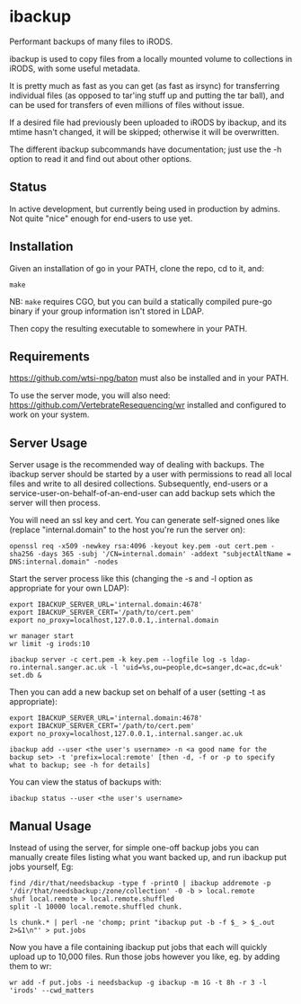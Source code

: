 # ibackup
Performant backups of many files to iRODS.

ibackup is used to copy files from a locally mounted volume to collections in
iRODS, with some useful metadata.

It is pretty much as fast as you can get (as fast as irsync) for transferring
individual files (as opposed to tar'ing stuff up and putting the tar ball), and
can be used for transfers of even millions of files without issue.

If a desired file had previously been uploaded to iRODS by ibackup, and its
mtime hasn't changed, it will be skipped; otherwise it will be overwritten.

The different ibackup subcommands have documentation; just use the -h  option to
read it and find out about other options.

## Status
In active development, but currently being used in production by admins. Not
quite "nice" enough for end-users to use yet.

## Installation
Given an installation of go in your PATH, clone the repo, cd to it, and:

```
make
```

NB: `make` requires CGO, but you can build a statically compiled pure-go binary if your group information isn't stored in LDAP.

Then copy the resulting executable to somewhere in your PATH.

## Requirements
https://github.com/wtsi-npg/baton must also be installed and in your PATH.

To use the server mode, you will also need:
https://github.com/VertebrateResequencing/wr
installed and configured to work on your system.

## Server Usage
Server usage is the recommended way of dealing with backups. The ibackup server
should be started by a user with permissions to read all local files and write
to all desired collections. Subsequently, end-users or a
service-user-on-behalf-of-an-end-user can add backup sets which the server will
then process.

You will need an ssl key and cert. You can generate self-signed ones like
(replace "internal.domain" to the host you're run the server on):

```
openssl req -x509 -newkey rsa:4096 -keyout key.pem -out cert.pem -sha256 -days 365 -subj '/CN=internal.domain' -addext "subjectAltName = DNS:internal.domain" -nodes
```

Start the server process like this (changing the -s and -l option as appropriate
for your own LDAP):

```
export IBACKUP_SERVER_URL='internal.domain:4678'
export IBACKUP_SERVER_CERT='/path/to/cert.pem'
export no_proxy=localhost,127.0.0.1,.internal.domain

wr manager start
wr limit -g irods:10

ibackup server -c cert.pem -k key.pem --logfile log -s ldap-ro.internal.sanger.ac.uk -l 'uid=%s,ou=people,dc=sanger,dc=ac,dc=uk' set.db &
```

Then you can add a new backup set on behalf of a user (setting -t as
appropriate):

```
export IBACKUP_SERVER_URL='internal.domain:4678'
export IBACKUP_SERVER_CERT='/path/to/cert.pem'
export no_proxy=localhost,127.0.0.1,.internal.sanger.ac.uk

ibackup add --user <the user's username> -n <a good name for the backup set> -t 'prefix=local:remote' [then -d, -f or -p to specify what to backup; see -h for details]
```

You can view the status of backups with:

```
ibackup status --user <the user's username>
```

## Manual Usage
Instead of using the server, for simple one-off backup jobs you can manually
create files listing what you want backed up, and run ibackup put jobs yourself,
Eg:

```
find /dir/that/needsbackup -type f -print0 | ibackup addremote -p '/dir/that/needsbackup:/zone/collection' -0 -b > local.remote
shuf local.remote > local.remote.shuffled
split -l 10000 local.remote.shuffled chunk.

ls chunk.* | perl -ne 'chomp; print "ibackup put -b -f $_ > $_.out 2>&1\n"' > put.jobs
```

Now you have a file containing ibackup put jobs that each will quickly upload
up to 10,000 files. Run those jobs however you like, eg. by adding them to wr:

```
wr add -f put.jobs -i needsbackup -g ibackup -m 1G -t 8h -r 3 -l 'irods' --cwd_matters
```
